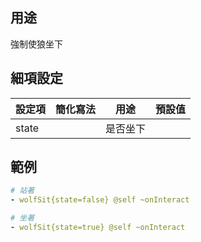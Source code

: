 ## 用途

強制使狼坐下

## 細項設定

| 設定項 | 簡化寫法 | 用途 | 預設值 |
| --------- | ----- | -----|------ |
| state |   | 是否坐下| |

## 範例

```yml
# 站著
- wolfSit{state=false} @self ~onInteract
```

```yml
# 坐著
- wolfSit{state=true} @self ~onInteract
```